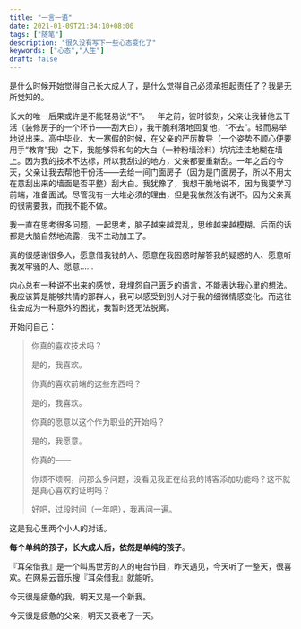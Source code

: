 ```yaml
---
title: "一言一语"
date: 2021-01-09T21:34:10+08:00
tags: ["随笔"]
description: "很久没有写下一些心态变化了"
keywords: ["心态","人生"]
draft: false
---
```


是什么时候开始觉得自己长大成人了，是什么觉得自己必须承担起责任了？我是无所觉知的。

长大的唯一后果或许是不能轻易说“不”。一年之前，彼时彼刻，父亲让我替他去干活（装修房子的一个环节——刮大白），我干脆利落地回复他，“不去”。轻而易举地说出来。高中毕业、大一寒假的时候，在父亲的严厉教导（一个姿势不顺心便要用手“教育”我）之下，我能够将和匀的大白（一种粉墙涂料）坑坑洼洼地糊在墙上。因为我的技术不达标，所以我刮过的地方，父亲都要重新刮。一年之后的今天，父亲让我去帮他干份活——去给一间门面房子（因为是门面房子，所以不用太在意刮出来的墙面是否平整）刮大白。我犹豫了，我想干脆地说不，因为我要学习前端，准备面试。尽管我有一大堆必须的理由，但是我依然没有说不。因为父亲真的很需要我，而我不能不做。

我一直在思考很多问题，一起思考，脑子越来越混乱，思维越来越模糊。后面的话都是大脑自然地流露，我不主动加工了。

真的很感谢很多人，愿意借我钱的人、愿意在我困惑时解答我的疑惑的人、愿意听我发牢骚的人、愿意……

内心总有一种说不出来的感觉，我埋怨自己匮乏的语言，不能表达我心里的想法。我应该算是能够共情的那群人，我可以感受到别人对于我的细微情感变化。而这往往会成为一种意外的困扰，我暂时还无法脱离。

开始问自己：

> 你真的喜欢技术吗？
>
> 是的，我喜欢。
>
> 你真的喜欢前端的这些东西吗？
>
> 是的，我喜欢。
>
> 你真的愿意以这个作为职业的开始吗？
>
> 是的，我愿意。
>
> 你真的——
>
> 你烦不烦啊，问那么多问题，没看见我正在给我的博客添加功能吗？这不就是真心喜欢的证明吗？
>
> 好吧，过段时间（一年吧），我再问一遍。

这是我心里两个小人的对话。

**每个单纯的孩子，长大成人后，依然是单纯的孩子**。

『耳朵借我』是一个叫馬世芳的人的电台节目，昨天遇见，今天听了一整天，很喜欢。在网易云音乐搜『耳朵借我』就能听。

今天很是疲惫的我，明天又是一个新我。

今天很是疲惫的父亲，明天又衰老了一天。
